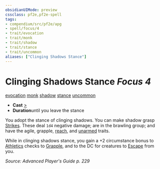 ```yaml
---
obsidianUIMode: preview
cssclass: pf2e,pf2e-spell
tags:
- compendium/src/pf2e/apg
- spell/focus/4
- trait/evocation
- trait/monk
- trait/shadow
- trait/stance
- trait/uncommon
aliases: ["Clinging Shadows Stance"]
---
```

# Clinging Shadows Stance *Focus 4*   
[evocation](/rules/traits/evocation.md)  [monk](/rules/traits/monk.md)  [shadow](/rules/traits/shadow.md)  [stance](/rules/traits/stance.md)  [uncommon](/rules/traits/uncommon.md)  

- **Cast** [>](/rules/core-rulebook/chapter-9-playing-the-game.md#Actions "Single Action") 
- **Duration**until you leave the stance

You adopt the stance of clinging shadows. You can make shadow grasp [Strikes](/rules/actions/strike.md). These deal `1d4` negative damage; are in the brawling group; and have the agile, grapple, [reach](/rules/traits/reach.md), and [unarmed](/rules/traits/unarmed.md) traits.

While in clinging shadows stance, you gain a +2 circumstance bonus to [Athletics](/compendium/skills.md#Athletics) checks to [Grapple](/rules/actions/grapple.md), and to the DC for creatures to [Escape](/rules/actions/escape.md) from you.

*Source: Advanced Player's Guide p. 229*